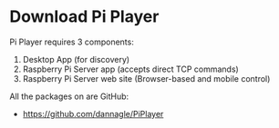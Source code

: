 # Download Pi Player

Pi Player requires 3 components:

1. Desktop App (for discovery)
1. Raspberry Pi Server app (accepts direct TCP commands)
1. Raspberry Pi Server web site (Browser-based and mobile control)

All the packages on are GitHub:
* https://github.com/dannagle/PiPlayer
